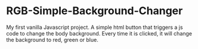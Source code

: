 # RGB-Simple-Background-Changer
My first vanilla Javascript project. A simple html button that triggers a js code to change the body background. Every time it is clicked, it will change the background to red, green or blue. 

